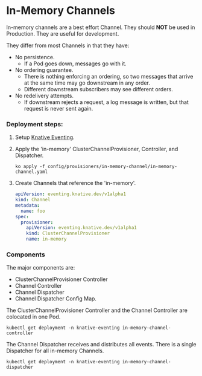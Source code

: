 # In-Memory Channels

In-memory channels are a best effort Channel. They should **NOT** be used in
Production. They are useful for development.

They differ from most Channels in that they have:

- No persistence.
  - If a Pod goes down, messages go with it.
- No ordering guarantee.
  - There is nothing enforcing an ordering, so two messages that arrive at the
    same time may go downstream in any order.
  - Different downstream subscribers may see different orders.
- No redelivery attempts.
  - If downstream rejects a request, a log message is written, but that request
    is never sent again.

### Deployment steps:

1. Setup [Knative Eventing](../../../DEVELOPMENT.md).
1. Apply the 'in-memory' ClusterChannelProvisioner, Controller, and Dispatcher.
   ```shell
   ko apply -f config/provisioners/in-memory-channel/in-memory-channel.yaml
   ```
1. Create Channels that reference the 'in-memory'.

   ```yaml
   apiVersion: eventing.knative.dev/v1alpha1
   kind: Channel
   metadata:
     name: foo
   spec:
     provisioner:
       apiVersion: eventing.knative.dev/v1alpha1
       kind: ClusterChannelProvisioner
       name: in-memory
   ```

### Components

The major components are:

- ClusterChannelProvisioner Controller
- Channel Controller
- Channel Dispatcher
- Channel Dispatcher Config Map.

The ClusterChannelProvisioner Controller and the Channel Controller are
colocated in one Pod.

```shell
kubectl get deployment -n knative-eventing in-memory-channel-controller
```

The Channel Dispatcher receives and distributes all events. There is a single
Dispatcher for all in-memory Channels.

```shell
kubectl get deployment -n knative-eventing in-memory-channel-dispatcher
```
